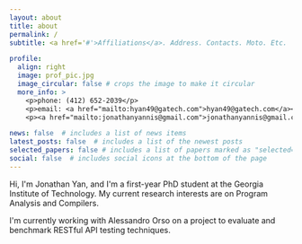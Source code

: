 ```yaml
---
layout: about
title: about
permalink: /
subtitle: <a href='#'>Affiliations</a>. Address. Contacts. Moto. Etc.

profile:
  align: right
  image: prof_pic.jpg
  image_circular: false # crops the image to make it circular
  more_info: >
    <p>phone: (412) 652-2039</p>
    <p>email: <a href="mailto:hyan49@gatech.com">hyan49@gatech.com</a></p>
    <p><a href="mailto:jonathanyannis@gmail.com">jonathanyannis@gmail.com</a></p>

news: false  # includes a list of news items
latest_posts: false  # includes a list of the newest posts
selected_papers: false # includes a list of papers marked as "selected={true}"
social: false  # includes social icons at the bottom of the page
---
```


Hi, I'm Jonathan Yan, and I'm a first-year PhD student at the Georgia Institute of Technology. My current research interests are on Program Analysis and Compilers.

I'm currently working with Alessandro Orso on a project to evaluate and benchmark RESTful API testing techniques.
